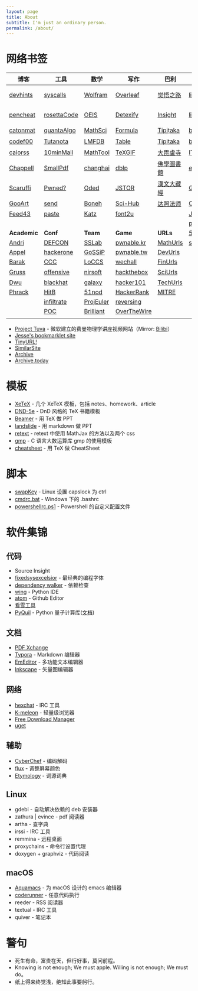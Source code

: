 ```yaml
---
layout: page
title: About
subtitle: I'm just an ordinary person.
permalink: /about/
---
```


# 网络书签

| 博客                                                    | 工具                                                      | 数学                                                                                    | 写作                                                             | 巴利                                                           | 找书                                                                     | 词典                                               | 猎奇                                                 |
|-------------------------------------------------------|---------------------------------------------------------|---------------------------------------------------------------------------------------|----------------------------------------------------------------|--------------------------------------------------------------|------------------------------------------------------------------------|--------------------------------------------------|----------------------------------------------------|
| [devhints](https://devhints.io)                       | [syscalls](http://syscalls.kernelgrok.com/)             | [Wolfram](http://mathworld.wolfram.com/)                                              | [Overleaf](https://www.overleaf.com/learn)                     | [觉悟之路](http://dhamma.sutta.org/index2.htm)                   | [libgen](https://libgen.is/)                                           | [字源](http://hanziyuan.net/)                      | [美丽化学](http://www.envisioningchemistry.cn/)        |
| [pencheat](https://highon.coffee/blog/cheat-sheet/)   | [rosettaCode](http://rosettacode.org/wiki/Rosetta_Code) | [OEIS](http://oeis.org/)                                                              | [Detexify](http://detexify.kirelabs.org/classify.html)         | [Insight](https://www.accesstoinsight.org/)                  | [libgen](http://gen.lib.rus.ec/)                                       | [象形字典](http://www.vividict.com/Default.aspx)     | [历史地图](http://geacron.com/home-zh-hans/)           |
| [catonmat](https://catonmat.net/)                     | [quantaAlgo](http://quantumalgorithmzoo.org/)           | [MathSci](https://mathscinet.ams.org/mathscinet/freeTools.html?version=2)             | [Formula](https://zh.numberempire.com/latexequationeditor.php) | [Tipiṭaka](https://www.tipitaka.org/)                        | [booksc](https://booksc.org/)                                          | [搜詞尋字](http://words.sinica.edu.tw/sou/sou.html)  | [全历史](https://www.allhistory.com/)                 |
| [codef00](http://codef00.com/projects)                | [Tutanota](https://www.tutanota.com/)                   | [LMFDB](http://www.lmfdb.org/)                                                        | [Table](https://tableconvert.com/)                             | [Tipiṭaka](https://epalitipitaka.appspot.com/canon)          | [booksee](http://en.booksee.org/)                                      | [易笔字](http://www.yibizi.com/)                    | [Unicode](https://www.ziti163.com/uni/index.shtml) |
| [caiorss](https://caiorss.github.io/C-Cpp-Notes/)     | [10minMail](https://10minutemail.com/)                  | [MathTool](http://zh.numberempire.com/primenumbers.php)                               | [TeXGIF](http://latex.codecogs.com/gif.latex?)                 | [大毘盧寺](http://abtemple.org/index.php)                        | [ITebooks](https://it-ebooks.info/)                                    | [民族语言](http://www.mzywfy.org.cn/)                |                                                    |
| [Chappell](https://www.geoffchappell.com/)            | [SmallPdf](https://smallpdf.com/cn)                     | [changhai](https://www.changhai.org/articles/science/mathematics/riemann_hypothesis/) | [dblp](https://dblp.uni-trier.de/)                             | [佛學圖書館](http://buddhism.lib.ntu.edu.tw/DLMBS/index.jsp)      | [ebookee](https://ebookee.org/)                                        | [同义词](http://www.ximizi.com/Tongyici_Cidian.php) |                                                    |
| [Scaruffi](https://www.scaruffi.com/)                 | [Pwned?](https://haveibeenpwned.com/)                   | [Oded](http://www.wisdom.weizmann.ac.il/~/oded/)                                      | [JSTOR](https://www.jstor.org/)                                | [漢文大藏經](http://tripitaka.cbeta.org/mobile/index.php?index=N) | [Gutenberg](https://www.gutenberg.org/)                                | [格律检测](http://www.52shici.com/gl.php)            |                                                    |
| [GooArt](https://artsandculture.google.com/)          | [send](https://send.firefox.com/)                       | [Boneh](http://crypto.stanford.edu/~dabo/)                                            | [Sci-Hub](http://sci-hub.tw/)                                  | [达照法师](http://www.shidazhao.com/)                            | [CSE](https://cse.google.com/cse?cx=001639227550064093264:dznewka3cca) | [Etymology](http://www.etymonline.com/)          |                                                    |
| [Feed43](https://feed43.com/)                         | [paste](https://paste.ubuntu.com/)                      | [Katz](http://www.cs.umd.edu/~jkatz/)                                                 | [font2u](https://fonts2u.com/)                                 |                                                              | [Jiumo](https://www.jiumodiary.com/?tdsourcetag=s_pctim_aiomsg)        | [NiftyWord](https://www.niftyword.com/)          |                                                    |
|                                                       |                                                         |                                                                                       |                                                                |                                                              | [panghub](http://panghubook.cn/)                                       | [Wiktionary](https://en.wiktionary.org/)         |                                                    |
| **Academic**                                          | **Conf**                                                | **Team**                                                                              | **Game**                                                       | **URLs**                                                     | [51nazhun](https://kindle.51nazhun.pub/)                               | [Latin](http://archives.nd.edu/words.html)       |                                                    |
| [Andri](https://syssec.mistakenot.net/)               | [DEFCON](https://media.defcon.org/DEF%21CON%2027/)      | [SSLab](https://gts3.org/)                                                            | [pwnable.kr](http://pwnable.kr/play.php)                       | [MathUrls](https://mathurls.com/)                            | [skebooks](https://www.skebooks.com/)                                  | [Glossa](http://athirdway.com/glossa/)           |                                                    |
| [Appel](https://www.cs.princeton.edu/~appel/)         | [hackerone](https://www.hackerone.com/)                 | [GoSSiP](https://loccs.sjtu.edu.cn/wiki/doku.php)                                     | [pwnable.tw](https://pwnable.tw/)                              | [DevUrls](https://devurls.com/)                              |                                                                        | [linggle](http://linggle.com/)                   |                                                    |
| [Barak](https://www.boazbarak.org/)                   | [CCC](https://www.ccc.de/)                              | [LoCCS](https://loccs.sjtu.edu.cn/main/publication/)                                  | [wechall](https://www.wechall.net/)                            | [FinUrls](https://finurls.com/)                              |                                                                        | [netspeak](http://www.netspeak.org/)             |                                                    |
| [Gruss](https://gruss.cc/)                            | [offensive](https://www.offensivecon.org/)              | [nirsoft](http://www.nirsoft.net/programmer_tools.html)                               | [hackthebox](https://www.hackthebox.eu/)                       | [SciUrls](https://sciurls.com/)                              |                                                                        | [小鸡词典](https://jikipedia.com/)                   |                                                    |
| [Dwu](https://www.cs.virginia.edu/dwu4/projects.html) | [blackhat](https://www.blackhat.com/)                   | [galaxy](http://galaxylab.org/)                                                       | [hacker101](https://ctf.hacker101.com/)                        | [TechUrls](https://techurls.com/)                            |                                                                        |                                                  |                                                    |
| [Phrack](http://phrack.org/)                          | [HitB](https://conference.hitb.org/)                    | [51nod](https://www.51nod.com/focus.html)                                             | [HackerRank](https://www.hackerrank.com/)                      | [MITRE](https://attack.mitre.org/)                           |                                                                        |                                                  |                                                    |
|                                                       | [infiltrate](https://infiltratecon.com/)                | [ProjEuler](https://projecteuler.net/about)                                           | [reversing](http://reversing.kr/)                              |                                                              |                                                                        |                                                  |                                                    |
|                                                       | [POC](http://powerofcommunity.net/)                     | [Brilliant](https://brilliant.org/courses/#recent)                                    | [OverTheWire](http://overthewire.org/wargames/)                |                                                              |                                                                        |                                                  |                                                    |
|                                                       |                                                         |                                                                                       |                                                                |                                                              |                                                                        |                                                  |                                                    |


  - [Project Tuva](http://research.microsoft.com/apps/tools/tuva) - 微软建立的费曼物理学讲座视频网站（Mirror: [Bilibi](https://www.bilibili.com/video/av51119464/)）
  - [Jesse's bookmarklet site](https://www.squarefree.com/bookmarklets/)                    
  - [TinyURL!](javascript:void%28location.href='https://tinyurl.com/create.php?url='+encodeURIComponent%28location.href%29%29)                 
  - [SimilarSite](javascript:location.href='https://www.similarsitesearch.com/search/?URL='+encodeURIComponent%28document.location.href%29+'&src=bmt';)
  - [Archive](javascript:location.href='https://web.archive.org/save/'+location.href.split%28'?'%29[0])                                             
  - [Archive.today](javascript:void%28open%28'http://archive.today/?run=1&url='+encodeURIComponent%28document.location%29%29%29)                          

# 模板
  - [XeTeX](/download/templates/XeTeX.zip) - 几个 XeTeX 模板，包括 notes、homework、article
  - [DND-5e](/download/templates/DND-5e.zip) - DnD 风格的 TeX 书籍模板
  - [Beamer](/download/templates/Beamer.zip) - 用 TeX 做 PPT
  - [landslide](/download/templates/landslide.zip) - 用 markdown 做 PPT
  - [retext](/download/templates/retext.zip) - retext 中使用 MathJax 的方法以及两个 css
  - [gmp](/download/templates/gmp_template.c) - C 语言大数运算库 gmp 的使用模板
  - [cheatsheet](/download/templates/cheatsheet.tex) - 用 TeX 做 CheatSheet 

# 脚本
  - [swapKey](/download/scripts/swapKey) - Linux 设置 capslock 为 ctrl
  - [cmdrc.bat](/download/scripts/cmdrc.bat) - Windows 下的 .bashrc
  - [powershellrc.ps1](/download/scripts/powershellrc.ps1) - Powershell 的自定义配置文件

# 软件集锦
## 代码
  - Source Insight
  - [fixedsysexcelsior](/download/FSEX300.ttf) - 最经典的编程字体
  - [dependency walker](http://www.dependencywalker.com/) - 依赖检查
  - [wing](https://wingware.com/downloads/wing-personal) - Python IDE
  - [atom](https://atom.io/) - Github Editor
  - [看雪工具](https://tools.pediy.com/)
  - [PyQuil](https://github.com/rigetti/pyquil) - Python 量子计算库([文档](https://pyquil.readthedocs.io/en/latest/start.html))

## 文档
  - [PDF Xchange](https://pdf-xchange.eu/)
  - [Typora](https://www.typora.io/) - Markdown 编辑器
  - [EmEditor](https://www.emeditor.com/download/) - 多功能文本编辑器
  - [Inkscape](https://inkscape.org/) - 矢量图编辑器

## 网络
  - [hexchat](https://hexchat.github.io/downloads.html) - IRC 工具
  - [K-meleon](http://kmeleonbrowser.org/) - 轻量级浏览器
  - [Free Download Manager](https://www.freedownloadmanager.org)
  - [uget](https://ugetdm.com/)

## 辅助
  - [CyberChef](/download/CyberChef.htm) - 编码解码
  - [flux](https://justgetflux.com/) - 调整屏幕颜色
  - [Etymology](/download/Etymology.chm) - 词源词典

## Linux
  - gdebi - 自动解决依赖的 deb 安装器
  - zathura \| evince - pdf 阅读器
  - artha - 查字典
  - irssi - IRC 工具
  - remmina - 远程桌面
  - proxychains - 命令行设置代理
  - doxygen + graphviz - 代码阅读

## macOS
  - [Aquamacs](http://aquamacs.org/) - 为 macOS 设计的 emacs 编辑器
  - [coderunner](https://coderunnerapp.com/) - 任意代码执行
  - reeder - RSS 阅读器
  - textual - IRC 工具
  - quiver - 笔记本


# 警句
  - 死生有命，富贵在天，但行好事，莫问前程。
  - Knowing is not enough; We must apple. Willing is not enough; We must do。
  - 纸上得来终觉浅，绝知此事要躬行。

